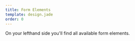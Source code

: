 ```yaml
---
title: Form Elements
template: design.jade
order: 0
---
```


On your lefthand side you'll find all available form elements.
<!-- Copyright AXA Versicherungen AG 2015 -->

